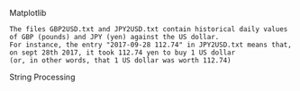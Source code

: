 Matplotlib

    The files GBP2USD.txt and JPY2USD.txt contain historical daily values of GBP (pounds) and JPY (yen) against the US dollar.
    For instance, the entry "2017-09-28	112.74" in JPY2USD.txt means that, on sept 28th 2017, it took 112.74 yen to buy 1 US dollar
    (or, in other words, that 1 US dollar was worth 112.74)
    
String Processing